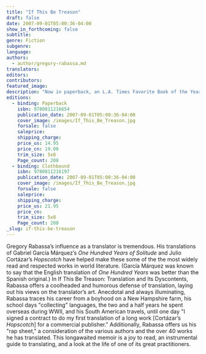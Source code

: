 ```yaml
---
title: "If This Be Treason"
draft: false
date: 2007-09-01T05:00:36-04:00
show_in_forthcoming: false
subtitle:
genre: Fiction
subgenre:
language:
authors:
  - author/gregory-rabassa.md
translators:
editors:
contributors:
featured_image:
description: "Now in paperback, an L.A. Times Favorite Book of the Year, 2005 "
editions:
  - binding: Paperback
    isbn: 9780811216654
    publication_date: 2007-09-01T05:00:36-04:00
    cover_image: /images/If_This_Be_Treason.jpg
    forsale: false
    saleprice:
    shipping_charge:
    price_us: 14.95
    price_cn: 19.00
    trim_size: 5x8
    Page_count: 208
  - binding: Clothbound
    isbn: 9780811216197
    publication_date: 2007-09-01T05:00:36-04:00
    cover_image: /images/If_This_Be_Treason.jpg
    forsale: false
    saleprice:
    shipping_charge:
    price_us: 21.95
    price_cn:
    trim_size: 5x8
    Page_count: 208
_slug: if-this-be-treason
---
```


Gregory Rabassa’s influence as a translator is tremendous. His translations of Gabriel García Márquez’s _One Hundred Years of Solitude_ and Julio Cortázar’s _Hopscotch_ have helped make these some of the the most widely read and respected works in world literature. (García Márquez was known to say that the English translation of _One Hundred Years_ was better than the Spanish original.) In If This Be Treason: Translation and Its Dyscontents, Rabassa offers a coolheaded and humorous defense of translation, laying out his views on the translator’s art. Anecdotal and always illuminating, Rabassa traces his career from a boyhood on a New Hampshire farm, his school days "collecting" languages, the two and a half years he spent overseas during WWII, and his South American travels, until one day "I signed a contract to do my first translation of a long work [Cortázar’s _Hopscotch_] for a commercial publisher." Additionally, Rabassa offers us his "rap sheet," a consideration of the various authors and the over 40 works he has translated. This longawaited memoir is a joy to read, an instrumental guide to translating, and a look at the life of one of its great practitioners.

